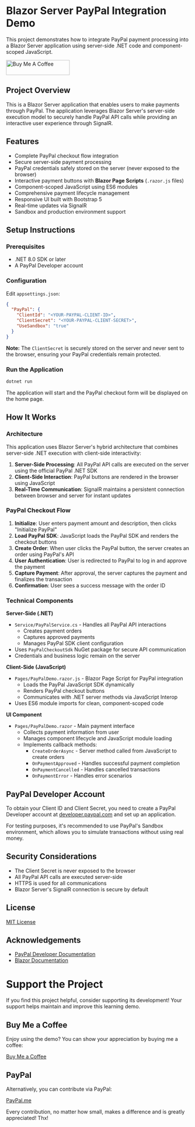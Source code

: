 # Blazor Server PayPal Integration Demo

This project demonstrates how to integrate PayPal payment processing into a Blazor Server application using server-side .NET code and component-scoped JavaScript.


<a href="https://buymeacoffee.com/alex_m" target="_blank"><img src="https://cdn.buymeacoffee.com/buttons/default-orange.png" alt="Buy Me A Coffee" height="41" width="174"></a>

## Project Overview

This is a Blazor Server application that enables users to make payments through PayPal. The application leverages Blazor Server's server-side execution model to securely handle PayPal API calls while providing an interactive user experience through SignalR.

## Features

- Complete PayPal checkout flow integration
- Secure server-side payment processing
- PayPal credentials safely stored on the server (never exposed to the browser)
- Interactive payment buttons with **Blazor Page Scripts** (`.razor.js` files)
- Component-scoped JavaScript using ES6 modules
- Comprehensive payment lifecycle management
- Responsive UI built with Bootstrap 5
- Real-time updates via SignalR
- Sandbox and production environment support

## Setup Instructions

### Prerequisites

- .NET 8.0 SDK or later
- A PayPal Developer account

### Configuration

Edit `appsettings.json`:

```json
{
  "PayPal": {
    "ClientId": "<YOUR-PAYPAL-CLIENT-ID>",
    "ClientSecret": "<YOUR-PAYPAL-CLIENT-SECRET>",
    "UseSandbox": "true"
  }
}
```

**Note:** The `ClientSecret` is securely stored on the server and never sent to the browser, ensuring your PayPal credentials remain protected.

### Run the Application

```bash
dotnet run
```

The application will start and the PayPal checkout form will be displayed on the home page.

## How It Works

### Architecture

This application uses Blazor Server's hybrid architecture that combines server-side .NET execution with client-side interactivity:

1. **Server-Side Processing**: All PayPal API calls are executed on the server using the official PayPal .NET SDK
2. **Client-Side Interaction**: PayPal buttons are rendered in the browser using JavaScript
3. **Real-Time Communication**: SignalR maintains a persistent connection between browser and server for instant updates

### PayPal Checkout Flow

1. **Initialize**: User enters payment amount and description, then clicks "Initialize PayPal"
2. **Load PayPal SDK**: JavaScript loads the PayPal SDK and renders the checkout buttons
3. **Create Order**: When user clicks the PayPal button, the server creates an order using PayPal's API
4. **User Authentication**: User is redirected to PayPal to log in and approve the payment
5. **Capture Payment**: After approval, the server captures the payment and finalizes the transaction
6. **Confirmation**: User sees a success message with the order ID

### Technical Components

**Server-Side (.NET)**
- `Service/PayPalService.cs` - Handles all PayPal API interactions
  - Creates payment orders
  - Captures approved payments
  - Manages PayPal SDK client configuration
- Uses `PayPalCheckoutSdk` NuGet package for secure API communication
- Credentials and business logic remain on the server

**Client-Side (JavaScript)**
- `Pages/PayPalDemo.razor.js` - Blazor Page Script for PayPal integration
  - Loads the PayPal JavaScript SDK dynamically
  - Renders PayPal checkout buttons
  - Communicates with .NET server methods via JavaScript Interop
- Uses ES6 module imports for clean, component-scoped code

**UI Component**
- `Pages/PayPalDemo.razor` - Main payment interface
  - Collects payment information from user
  - Manages component lifecycle and JavaScript module loading
  - Implements callback methods:
    - `CreateOrderAsync` - Server method called from JavaScript to create orders
    - `OnPaymentApproved` - Handles successful payment completion
    - `OnPaymentCancelled` - Handles cancelled transactions
    - `OnPaymentError` - Handles error scenarios

## PayPal Developer Account

To obtain your Client ID and Client Secret, you need to create a PayPal Developer account at [developer.paypal.com](https://developer.paypal.com) and set up an application.

For testing purposes, it's recommended to use PayPal's Sandbox environment, which allows you to simulate transactions without using real money.

## Security Considerations

- The Client Secret is never exposed to the browser
- All PayPal API calls are executed server-side
- HTTPS is used for all communications
- Blazor Server's SignalR connection is secure by default

## License

[MIT License](../LICENSE.txt)

## Acknowledgements

- [PayPal Developer Documentation](https://developer.paypal.com/docs/checkout/)
- [Blazor Documentation](https://docs.microsoft.com/en-us/aspnet/core/blazor/)

# Support the Project

If you find this project helpful, consider supporting its development! Your support helps maintain and improve this learning demo.

## Buy Me a Coffee

Enjoy using the demo? You can show your appreciation by buying me a coffee:

[<i class="bi bi-cup-hot-fill"></i> Buy Me a Coffee](https://coff.ee/Alex_M)

## PayPal

Alternatively, you can contribute via PayPal:

[<i class="bi bi-paypal"></i> PayPal.me](https://paypal.me/MayerAlexAndDer)

Every contribution, no matter how small, makes a difference and is greatly appreciated! Thx!
